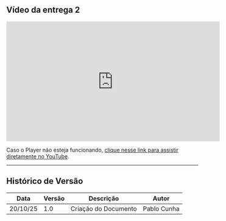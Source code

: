## Vídeo da entrega 2

<iframe width="560" height="315" src="https://www.youtube.com/embed/PzS0YrTzjkE?si=h5ZwnyTwkPxw2C_c" title="YouTube video player" frameborder="0" allow="accelerometer; autoplay; clipboard-write; encrypted-media; gyroscope; picture-in-picture; web-share" referrerpolicy="strict-origin-when-cross-origin" allowfullscreen></iframe>

<br>

Caso o Player não esteja funcionando, [clique nesse link para assistir diretamente no YouTube](https://www.youtube.com/watch?v=PzS0YrTzjkE).

---
## Histórico de Versão

| Data     | Versão | Descrição             | Autor              |
| -------- | ------ | --------------------- | ------------------ |
| 20/10/25 | 1.0    | Criação do Documento  | Pablo Cunha        |